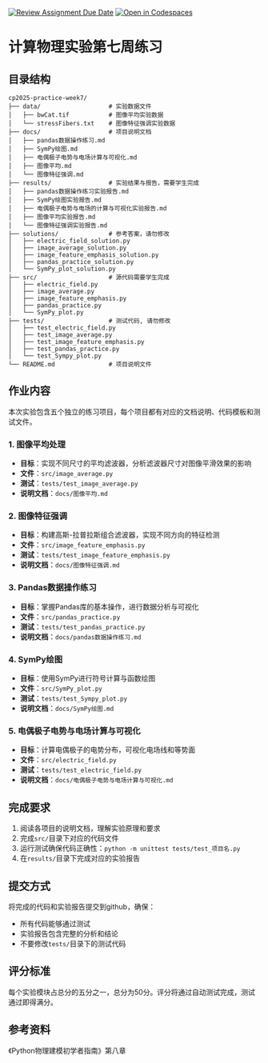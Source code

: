 [![Review Assignment Due Date](https://classroom.github.com/assets/deadline-readme-button-22041afd0340ce965d47ae6ef1cefeee28c7c493a6346c4f15d667ab976d596c.svg)](https://classroom.github.com/a/dqIrOmgD)
[![Open in Codespaces](https://classroom.github.com/assets/launch-codespace-2972f46106e565e64193e422d61a12cf1da4916b45550586e14ef0a7c637dd04.svg)](https://classroom.github.com/open-in-codespaces?assignment_repo_id=19088725)
# 计算物理实验第七周练习

## 目录结构

```
cp2025-practice-week7/
├── data/                   # 实验数据文件
│   ├── bwCat.tif           # 图像平均实验数据
│   └── stressFibers.txt    # 图像特征强调实验数据
├── docs/                   # 项目说明文档
│   ├── pandas数据操作练习.md
│   ├── SymPy绘图.md
│   ├── 电偶极子电势与电场计算与可视化.md
│   ├── 图像平均.md
│   └── 图像特征强调.md
├── results/                # 实验结果与报告，需要学生完成
│   ├── pandas数据操作练习实验报告.md
│   ├── SymPy绘图实验报告.md
│   ├── 电偶极子电势与电场的计算与可视化实验报告.md
│   ├── 图像平均实验报告.md
│   └── 图像特征强调实验报告.md
├── solutions/              # 参考答案，请勿修改
│   ├── electric_field_solution.py
│   ├── image_average_solution.py
│   ├── image_feature_emphasis_solution.py
│   ├── pandas_practice_solution.py
│   └── SymPy_plot_solution.py
├── src/                    # 源代码需要学生完成
│   ├── electric_field.py
│   ├── image_average.py
│   ├── image_feature_emphasis.py
│   ├── pandas_practice.py
│   └── SymPy_plot.py
├── tests/                  # 测试代码, 请勿修改
│   ├── test_electric_field.py
│   ├── test_image_average.py
│   ├── test_image_feature_emphasis.py
│   ├── test_pandas_practice.py
│   └── test_Sympy_plot.py
└── README.md               # 项目说明文件
```

## 作业内容

本次实验包含五个独立的练习项目，每个项目都有对应的文档说明、代码模板和测试文件。

### 1. 图像平均处理
- **目标**：实现不同尺寸的平均滤波器，分析滤波器尺寸对图像平滑效果的影响
- **文件**：`src/image_average.py`
- **测试**：`tests/test_image_average.py`
- **说明文档**：`docs/图像平均.md`

### 2. 图像特征强调
- **目标**：构建高斯-拉普拉斯组合滤波器，实现不同方向的特征检测
- **文件**：`src/image_feature_emphasis.py`
- **测试**：`tests/test_image_feature_emphasis.py`
- **说明文档**：`docs/图像特征强调.md`

### 3. Pandas数据操作练习
- **目标**：掌握Pandas库的基本操作，进行数据分析与可视化
- **文件**：`src/pandas_practice.py`
- **测试**：`tests/test_pandas_practice.py`
- **说明文档**：`docs/pandas数据操作练习.md`

### 4. SymPy绘图
- **目标**：使用SymPy进行符号计算与函数绘图
- **文件**：`src/SymPy_plot.py`
- **测试**：`tests/test_Sympy_plot.py`
- **说明文档**：`docs/SymPy绘图.md`

### 5. 电偶极子电势与电场计算与可视化
- **目标**：计算电偶极子的电势分布，可视化电场线和等势面
- **文件**：`src/electric_field.py`
- **测试**：`tests/test_electric_field.py`
- **说明文档**：`docs/电偶极子电势与电场计算与可视化.md`

## 完成要求

1. 阅读各项目的说明文档，理解实验原理和要求
2. 完成`src/`目录下对应的代码文件
3. 运行测试确保代码正确性：`python -m unittest tests/test_项目名.py`
4. 在`results/`目录下完成对应的实验报告

## 提交方式

将完成的代码和实验报告提交到github，确保：
- 所有代码能够通过测试
- 实验报告包含完整的分析和结论
- 不要修改`tests/`目录下的测试代码

## 评分标准
每个实验模块占总分的五分之一，总分为50分。评分将通过自动测试完成，测试通过即得满分。

## 参考资料
《Python物理建模初学者指南》第八章